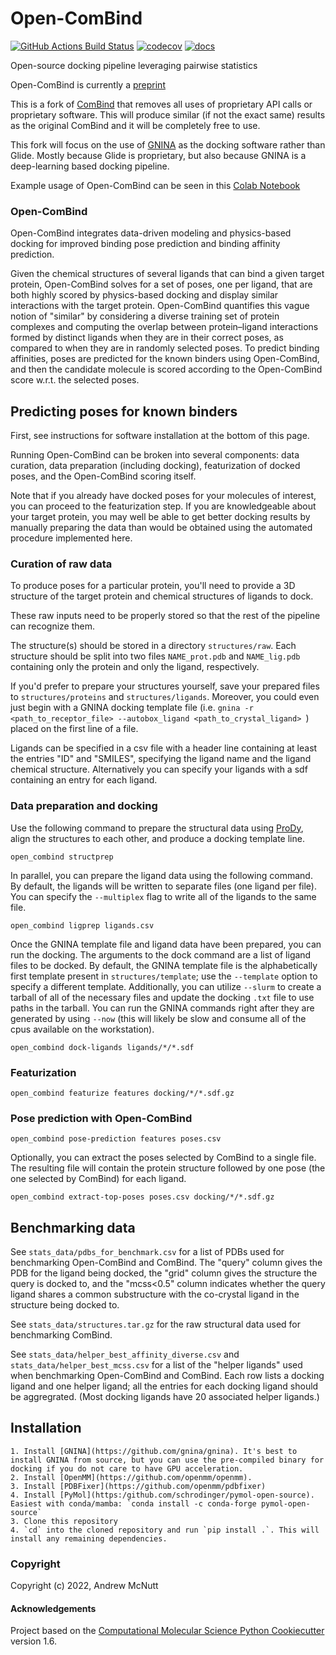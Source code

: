 # Open-ComBind
[//]: # (Badges)
[![GitHub Actions Build Status](https://github.com/drewnutt/open_combind/workflows/CI/badge.svg)](https://github.com/drewnutt/open_combind/actions?query=workflow%3ACI)
[![codecov](https://codecov.io/gh/drewnutt/open_combind/branch/main/graph/badge.svg)](https://codecov.io/gh/drewnutt/open_combind/branch/main)
[![docs](https://readthedocs.org/projects/open-combind/badge/?version=latest)](https://open-combind.readthedocs.io/en/latest/?badge=latest)

Open-source docking pipeline leveraging pairwise statistics

Open-ComBind is currently a [preprint](https://doi.org/10.26434/chemrxiv-2023-xjl84)

This is a fork of [ComBind](https://github.com/drorlab/combind) that removes all uses of proprietary API calls or proprietary software. This will produce similar (if not the exact same) results
as the original ComBind and it will be completely free to use.

This fork will focus on the use of [GNINA](https://github.com/gnina/gnina) as the
docking software rather than Glide. Mostly because Glide is proprietary, but also because
GNINA is a deep-learning based docking pipeline.

Example usage of Open-ComBind can be seen in this [Colab Notebook](https://colab.research.google.com/drive/1YhLydzEOW3g38SubIw1JOxOEivU7U1kg?usp=sharing)

### Open-ComBind

Open-ComBind integrates data-driven modeling and physics-based docking for
improved binding pose prediction and binding affinity prediction.

Given the chemical structures of several ligands that can bind
a given target protein, Open-ComBind solves for a set of poses, one per ligand, that
are both highly scored by physics-based docking and display similar interactions
with the target protein. Open-ComBind quantifies this vague notion of "similar" by
considering a diverse training set of protein complexes and computing the
overlap between protein–ligand interactions formed by distinct ligands when
they are in their correct poses, as compared to when they are in randomly
selected poses. To predict binding affinities, poses are predicted for
the known binders using Open-ComBind, and then the candidate molecule is scored
according to the Open-ComBind score w.r.t. the selected poses.

## Predicting poses for known binders

First, see instructions for software installation at the bottom of this page.

Running Open-ComBind can be broken into several components: data curation,
data preparation (including docking), featurization of docked poses,
and the Open-ComBind scoring itself.

Note that if you already have docked poses for your molecules of interest, you
can proceed to the featurization step. If you are knowledgeable about your target
protein, you may well be able to get better docking results by manually
preparing the data than would be obtained using the automated procedure
implemented here.

### Curation of raw data

To produce poses for a particular protein, you'll need to provide a 3D structure
of the target protein and chemical structures of ligands to dock.

These raw inputs need to be properly stored so that the rest of the pipeline
can recognize them.

The structure(s) should be stored in a directory `structures/raw`.
Each structure should be split into two files `NAME_prot.pdb` and `NAME_lig.pdb`
containing only the protein and only the ligand, respectively.

If you'd prefer to prepare your structures yourself, save your
prepared files to `structures/proteins` and `structures/ligands`. Moreover,
you could even just begin with a GNINA docking template file (i.e. `gnina -r <path_to_receptor_file> --autobox_ligand <path_to_crystal_ligand> `)
placed on the first line of a file.

Ligands can be specified in a csv file with a header line containing at
least the entries "ID" and "SMILES", specifying the ligand name and the ligand
chemical structure. Alternatively you can specify your ligands with a sdf
containing an entry for each ligand.

### Data preparation and docking

Use the following command to prepare the structural data using [ProDy](https://github.com/prody/ProDy), 
align the structures to each other, and produce a docking template line.

```
open_combind structprep
```

In parallel, you can prepare the ligand data using the following command.
By default, the ligands will be written to separate files (one ligand per file).
You can specify the `--multiplex` flag to write all of the ligands to the same
file.

```
open_combind ligprep ligands.csv
```

Once the GNINA template file and ligand data have been prepared, you can run the
docking. The arguments to the dock command are a list of ligand files to be
docked. By default, the GNINA template file is the alphabetically first template present
in `structures/template`; use the `--template` option to specify a different template. Additionally,
you can utilize `--slurm` to create a tarball of all of the necessary files and update the docking `.txt`
file to use paths in the tarball. You can run the GNINA commands right after they are generated by using `--now` (this will likely be slow and consume all of the cpus available on the workstation).

```
open_combind dock-ligands ligands/*/*.sdf
```

### Featurization

```
open_combind featurize features docking/*/*.sdf.gz
```

### Pose prediction with Open-ComBind

```
open_combind pose-prediction features poses.csv
```

Optionally, you can extract the poses selected by ComBind to a single file.
The resulting file will contain the protein structure followed by one pose (the
one selected by ComBind) for each ligand.

```
open_combind extract-top-poses poses.csv docking/*/*.sdf.gz
```

## Benchmarking data

See `stats_data/pdbs_for_benchmark.csv` for a list of PDBs used for benchmarking
Open-ComBind and ComBind. The "query" column gives the PDB for the ligand being docked, the
"grid" column gives the structure the query is docked to, and the "mcss<0.5"
column indicates whether the query ligand shares a common substructure with 
the co-crystal ligand in the structure being docked to.

See `stats_data/structures.tar.gz` for the raw structural data used for
benchmarking ComBind.

See `stats_data/helper_best_affinity_diverse.csv` and `stats_data/helper_best_mcss.csv`
for a list of the "helper ligands" used when benchmarking Open-ComBind and ComBind. Each row
lists a docking ligand and one helper ligand; all the entries for each docking ligand
should be aggregrated. (Most docking ligands have 20 associated helper ligands.)

## Installation

    1. Install [GNINA](https://github.com/gnina/gnina). It's best to install GNINA from source, but you can use the pre-compiled binary for docking if you do not care to have GPU acceleration.
    2. Install [OpenMM](https://github.com/openmm/openmm). 
    3. Install [PDBFixer](https://github.com/openmm/pdbfixer)
    4. Install [PyMol](https:/github.com/schrodinger/pymol-open-source). Easiest with conda/mamba: `conda install -c conda-forge pymol-open-source`
    3. Clone this repository
    4. `cd` into the cloned repository and run `pip install .`. This will install any remaining dependencies.

### Copyright

Copyright (c) 2022, Andrew McNutt


#### Acknowledgements
 
Project based on the 
[Computational Molecular Science Python Cookiecutter](https://github.com/molssi/cookiecutter-cms) version 1.6.
